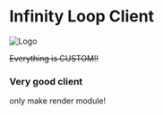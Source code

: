 # Infinity Loop Client

![Logo](https://imgur.com/dgiX1Na)

~~Everything is CUSTOM!!~~

### **Very good client**

only make render module!
